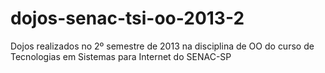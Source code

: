 dojos-senac-tsi-oo-2013-2
=========================

Dojos realizados no 2º semestre de 2013 na disciplina de OO do curso de Tecnologias em Sistemas para Internet do SENAC-SP
